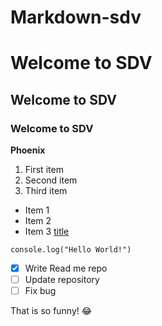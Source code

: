 # Markdown-sdv

# Welcome to SDV
## Welcome to  SDV
### Welcome to SDV

**Phoenix**

1. First item
2. Second item
3. Third item

- Item 1
- Item 2
- Item 3
[title](https://www.youtube.com/watch?v=dQw4w9WgXcQ)

`console.log("Hello World!")`

- [x] Write Read me repo
- [ ] Update repository
- [ ] Fix bug

That is so funny! :joy: